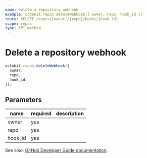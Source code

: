 ```yaml
---
name: Delete a repository webhook
example: octokit.repos.deleteWebhook({ owner, repo, hook_id })
route: DELETE /repos/{owner}/{repo}/hooks/{hook_id}
scope: repos
type: API method
---
```


# Delete a repository webhook

```js
octokit.repos.deleteWebhook({
  owner,
  repo,
  hook_id,
});
```

## Parameters

<table>
  <thead>
    <tr>
      <th>name</th>
      <th>required</th>
      <th>description</th>
    </tr>
  </thead>
  <tbody>
    <tr><td>owner</td><td>yes</td><td>

</td></tr>
<tr><td>repo</td><td>yes</td><td>

</td></tr>
<tr><td>hook_id</td><td>yes</td><td>

</td></tr>
  </tbody>
</table>

See also: [GitHub Developer Guide documentation](https://developer.github.com/v3/repos/hooks/#delete-a-repository-webhook).
